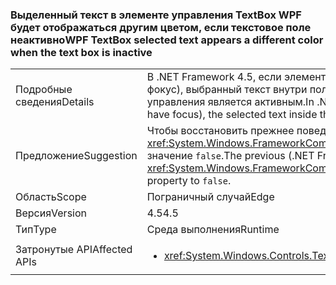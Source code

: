 ### <a name="wpf-textbox-selected-text-appears-a-different-color-when-the-text-box-is-inactive"></a><span data-ttu-id="ab9bb-101">Выделенный текст в элементе управления TextBox WPF будет отображаться другим цветом, если текстовое поле неактивно</span><span class="sxs-lookup"><span data-stu-id="ab9bb-101">WPF TextBox selected text appears a different color when the text box is inactive</span></span>

|   |   |
|---|---|
|<span data-ttu-id="ab9bb-102">Подробные сведения</span><span class="sxs-lookup"><span data-stu-id="ab9bb-102">Details</span></span>|<span data-ttu-id="ab9bb-103">В .NET Framework 4.5, если элемент управления текстовым полем WPF неактивен (в нем отсутствует фокус), выбранный текст внутри поля будет отображаться цветом, отличным от того, когда элемент управления является активным.</span><span class="sxs-lookup"><span data-stu-id="ab9bb-103">In .NET Framework 4.5, when a WPF text box control is inactive (it doesn't have focus), the selected text inside the box will appear a different color than when the control is active.</span></span>|
|<span data-ttu-id="ab9bb-104">Предложение</span><span class="sxs-lookup"><span data-stu-id="ab9bb-104">Suggestion</span></span>|<span data-ttu-id="ab9bb-105">Чтобы восстановить прежнее поведение (.NET Framework 4.0), задайте для свойства <xref:System.Windows.FrameworkCompatibilityPreferences.AreInactiveSelectionHighlightBrushKeysSupported> значение <code>false</code>.</span><span class="sxs-lookup"><span data-stu-id="ab9bb-105">The previous (.NET Framework 4.0) behavior may be restored by setting the <xref:System.Windows.FrameworkCompatibilityPreferences.AreInactiveSelectionHighlightBrushKeysSupported> property to <code>false</code>.</span></span>|
|<span data-ttu-id="ab9bb-106">Область</span><span class="sxs-lookup"><span data-stu-id="ab9bb-106">Scope</span></span>|<span data-ttu-id="ab9bb-107">Пограничный случай</span><span class="sxs-lookup"><span data-stu-id="ab9bb-107">Edge</span></span>|
|<span data-ttu-id="ab9bb-108">Версия</span><span class="sxs-lookup"><span data-stu-id="ab9bb-108">Version</span></span>|<span data-ttu-id="ab9bb-109">4.5</span><span class="sxs-lookup"><span data-stu-id="ab9bb-109">4.5</span></span>|
|<span data-ttu-id="ab9bb-110">Тип</span><span class="sxs-lookup"><span data-stu-id="ab9bb-110">Type</span></span>|<span data-ttu-id="ab9bb-111">Среда выполнения</span><span class="sxs-lookup"><span data-stu-id="ab9bb-111">Runtime</span></span>|
|<span data-ttu-id="ab9bb-112">Затронутые API</span><span class="sxs-lookup"><span data-stu-id="ab9bb-112">Affected APIs</span></span>|<ul><li><xref:System.Windows.Controls.TextBox?displayProperty=nameWithType></li></ul>|

